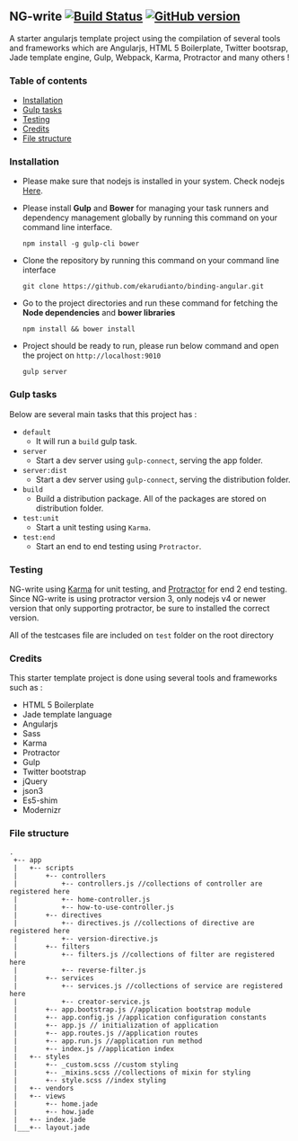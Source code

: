 ## NG-write [![Build Status](https://travis-ci.org/ekarudianto/NG-write.svg?branch=master)](https://travis-ci.org/ekarudianto/NG-write) [![GitHub version](https://badge.fury.io/gh/ekarudianto%2FNG-write.svg)](https://badge.fury.io/gh/ekarudianto%2FNG-write)

A starter angularjs template project using the compilation of several tools and frameworks which are Angularjs, HTML 5 Boilerplate, Twitter bootsrap, Jade template engine, Gulp, Webpack, Karma, Protractor and many others !

### Table of contents
    
* [Installation](#installation)
* [Gulp tasks](#gulp-tasks)
* [Testing](#testing)
* [Credits](#credits)
* [File structure](#file-structure)

### Installation

- Please make sure that nodejs is installed in your system. Check nodejs [Here](https://nodejs.org/en/).
- Please install **Gulp** and **Bower** for managing your task runners and dependency management globally by running this command on your command line interface.

  ```
  npm install -g gulp-cli bower
  ```
- Clone the repository by running this command on your command line interface  
  
  ```
  git clone https://github.com/ekarudianto/binding-angular.git
  ```  
- Go to the project directories and run these command for fetching the **Node dependencies** and **bower libraries**
 
  ```
  npm install && bower install
  ```
- Project should be ready to run, please run below command and open the project on ```http://localhost:9010```

  ```
  gulp server
  ```  

### Gulp tasks

Below are several main tasks that this project has :

* ```default```
    * It will run a ```build``` gulp task.
* ```server```
    * Start a dev server using ```gulp-connect```, serving the app folder.
* ```server:dist```
    * Start a dev server using ```gulp-connect```, serving the distribution folder.
* ```build```
    * Build a distribution package. All of the packages are stored on distribution folder.        
* ```test:unit```
    * Start a unit testing using ```Karma```.
* ```test:end```
    * Start an end to end testing using ```Protractor```.    
 
### Testing
    
NG-write using [Karma](https://karma-runner.github.io/0.13/index.html) for unit testing, and [Protractor](http://www.protractortest.org/#/) for end 2 end testing. Since NG-write is using protractor version 3, only nodejs v4 or newer version that only supporting protractor, be sure to installed the correct version.

All of the testcases file are included on ```test``` folder on the root directory

### Credits

This starter template project is done using several tools and frameworks such as :

- HTML 5 Boilerplate
- Jade template language
- Angularjs
- Sass
- Karma
- Protractor
- Gulp
- Twitter bootstrap
- jQuery
- json3
- Es5-shim
- Modernizr

### File structure

```
.
 +-- app
 |   +-- scripts
 |       +-- controllers
 |           +-- controllers.js //collections of controller are registered here
 |           +-- home-controller.js
 |           +-- how-to-use-controller.js
 |       +-- directives
 |           +-- directives.js //collections of directive are registered here
 |           +-- version-directive.js
 |       +-- filters
 |           +-- filters.js //collections of filter are registered here
 |           +-- reverse-filter.js
 |       +-- services
 |           +-- services.js //collections of service are registered here
 |           +-- creator-service.js
 |       +-- app.bootstrap.js //application bootstrap module
 |       +-- app.config.js //application configuration constants
 |       +-- app.js // initialization of application
 |       +-- app.routes.js //application routes
 |       +-- app.run.js //application run method
 |       +-- index.js //application index
 |   +-- styles
 |       +-- _custom.scss //custom styling
 |       +-- _mixins.scss //collections of mixin for styling
 |       +-- style.scss //index styling
 |   +-- vendors
 |   +-- views
 |       +-- home.jade
 |       +-- how.jade
 |   +-- index.jade
 |___+-- layout.jade
```

